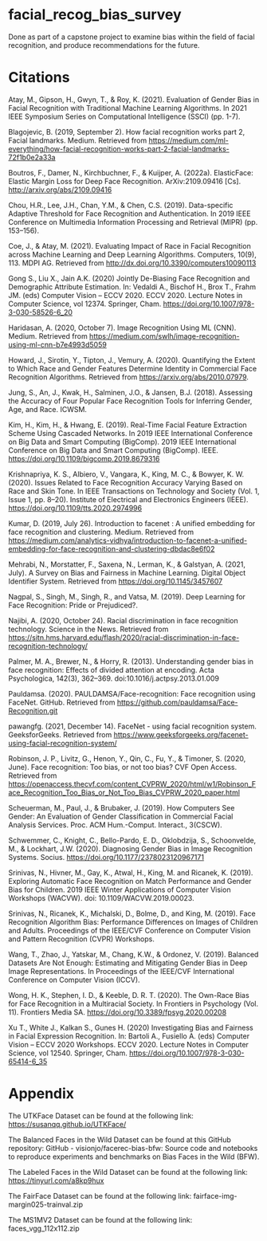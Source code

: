 # facial_recog_bias_survey
Done as part of a capstone project to examine bias within the field of facial recognition, and produce recommendations for the future.

# Citations
Atay, M., Gipson, H., Gwyn, T., & Roy, K. (2021). Evaluation of Gender Bias in Facial Recognition with Traditional Machine Learning Algorithms. In 2021 IEEE Symposium Series on Computational Intelligence (SSCI) (pp. 1-7). 

Blagojevic, B. (2019, September 2). How facial recognition works part 2, Facial landmarks. Medium. Retrieved from https://medium.com/ml-everything/how-facial-recognition-works-part-2-facial-landmarks-72f1b0e2a33a 

Boutros, F., Damer, N., Kirchbuchner, F., & Kuijper, A. (2022a). ElasticFace: Elastic Margin Loss for Deep Face Recognition. ArXiv:2109.09416 [Cs]. http://arxiv.org/abs/2109.09416 

Chou, H.R., Lee, J.H., Chan, Y.M., & Chen, C.S. (2019). Data-specific Adaptive Threshold for Face Recognition and Authentication. In 2019 IEEE Conference on Multimedia Information Processing and Retrieval (MIPR) (pp. 153–156). 

Coe, J., & Atay, M. (2021). Evaluating Impact of Race in Facial Recognition across Machine Learning and Deep Learning Algorithms. Computers, 10(9), 113. MDPI AG. Retrieved from http://dx.doi.org/10.3390/computers10090113  

Gong S., Liu X., Jain A.K. (2020) Jointly De-Biasing Face Recognition and Demographic Attribute Estimation. In: Vedaldi A., Bischof H., Brox T., Frahm JM. (eds) Computer Vision – ECCV 2020. ECCV 2020. Lecture Notes in Computer Science, vol 12374. Springer, Cham. https://doi.org/10.1007/978-3-030-58526-6_20 

Haridasan, A. (2020, October 7). Image Recognition Using ML (CNN). Medium. Retrieved from https://medium.com/swlh/image-recognition-using-ml-cnn-b7e4993d5059  

Howard, J., Sirotin, Y., Tipton, J., Vemury, A. (2020). Quantifying the Extent to Which Race and Gender Features Determine Identity in Commercial Face Recognition Algorithms. Retrieved from https://arxiv.org/abs/2010.07979. 

Jung, S., An, J., Kwak, H., Salminen, J.O., & Jansen, B.J. (2018). Assessing the Accuracy of Four Popular Face Recognition Tools for Inferring Gender, Age, and Race. ICWSM. 

Kim, H., Kim, H., & Hwang, E. (2019). Real-Time Facial Feature Extraction Scheme Using Cascaded Networks. In 2019 IEEE International Conference on Big Data and Smart Computing (BigComp). 2019 IEEE International Conference on Big Data and Smart Computing (BigComp). IEEE. https://doi.org/10.1109/bigcomp.2019.8679316

Krishnapriya, K. S., Albiero, V., Vangara, K., King, M. C., & Bowyer, K. W. (2020). Issues Related to Face Recognition Accuracy Varying Based on Race and Skin Tone. In IEEE Transactions on Technology and Society (Vol. 1, Issue 1, pp. 8–20). Institute of Electrical and Electronics Engineers (IEEE). https://doi.org/10.1109/tts.2020.2974996 

Kumar, D. (2019, July 26). Introduction to facenet : A unified embedding for face recognition and clustering. Medium. Retrieved from https://medium.com/analytics-vidhya/introduction-to-facenet-a-unified-embedding-for-face-recognition-and-clustering-dbdac8e6f02  

Mehrabi, N., Morstatter, F., Saxena, N., Lerman, K., & Galstyan, A. (2021, July). A Survey on Bias and Fairness in Machine Learning. Digital Object Identifier System. Retrieved from https://doi.org/10.1145/3457607  

Nagpal, S., Singh, M., Singh, R., and Vatsa, M. (2019). Deep Learning for Face Recognition: Pride or Prejudiced?. 

Najibi, A. (2020, October 24). Racial discrimination in face recognition technology. Science in the News. Retrieved from https://sitn.hms.harvard.edu/flash/2020/racial-discrimination-in-face-recognition-technology/  

Palmer, M. A., Brewer, N., & Horry, R. (2013). Understanding gender bias in face recognition: Effects of divided attention at encoding. Acta Psychologica, 142(3), 362–369. doi:10.1016/j.actpsy.2013.01.009

Pauldamsa. (2020). PAULDAMSA/Face-recognition: Face recognition using FaceNet. GitHub. Retrieved from https://github.com/pauldamsa/Face-Recognition.git

pawangfg. (2021, December 14). FaceNet - using facial recognition system. GeeksforGeeks. Retrieved from https://www.geeksforgeeks.org/facenet-using-facial-recognition-system/  

Robinson, J. P., Livitz, G., Henon, Y., Qin, C., Fu, Y., & Timoner, S. (2020, June). Face recognition: Too bias, or not too bias? CVF Open Access. Retrieved from https://openaccess.thecvf.com/content_CVPRW_2020/html/w1/Robinson_Face_Recognition_Too_Bias_or_Not_Too_Bias_CVPRW_2020_paper.html

Scheuerman, M., Paul, J., & Brubaker, J. (2019). How Computers See Gender: An Evaluation of Gender Classification in Commercial Facial Analysis Services. Proc. ACM Hum.-Comput. Interact., 3(CSCW). 

Schwemmer, C., Knight, C., Bello-Pardo, E. D., Oklobdzija, S., Schoonvelde, M., & Lockhart, J.W. (2020). Diagnosing Gender Bias in Image Recognition Systems. Socius. https://doi.org/10.1177/2378023120967171 

Srinivas, N., Hivner, M., Gay, K., Atwal, H., King, M. and Ricanek, K. (2019). Exploring Automatic Face Recognition on Match Performance and Gender Bias for Children. 2019 IEEE Winter Applications of Computer Vision Workshops (WACVW). doi: 10.1109/WACVW.2019.00023. 

Srinivas, N., Ricanek, K., Michalski, D., Bolme, D., and King, M. (2019). Face Recognition Algorithm Bias: Performance Differences on Images of Children and Adults. Proceedings of the IEEE/CVF Conference on Computer Vision and Pattern Recognition (CVPR) Workshops. 

Wang, T., Zhao, J., Yatskar, M., Chang, K.W., & Ordonez, V. (2019). Balanced Datasets Are Not Enough: Estimating and Mitigating Gender Bias in Deep Image Representations. In Proceedings of the IEEE/CVF International Conference on Computer Vision (ICCV). 

Wong, H. K., Stephen, I. D., & Keeble, D. R. T. (2020). The Own-Race Bias for Face Recognition in a Multiracial Society. In Frontiers in Psychology (Vol. 11). Frontiers Media SA. https://doi.org/10.3389/fpsyg.2020.00208 

Xu T., White J., Kalkan S., Gunes H. (2020) Investigating Bias and Fairness in Facial Expression Recognition. In: Bartoli A., Fusiello A. (eds) Computer Vision – ECCV 2020 Workshops. ECCV 2020. Lecture Notes in Computer Science, vol 12540. Springer, Cham. https://doi.org/10.1007/978-3-030-65414-6_35 

# Appendix
The UTKFace Dataset can be found at the following link: https://susanqq.github.io/UTKFace/  

The Balanced Faces in the Wild Dataset can be found at this GitHub repository: GitHub - visionjo/facerec-bias-bfw: Source code and notebooks to reproduce experiments and benchmarks on Bias Faces in the Wild (BFW). 

The Labeled Faces in the Wild Dataset can be found at the following link: https://tinyurl.com/a8kp9hux 

The FairFace Dataset can be found at the following link: fairface-img-margin025-trainval.zip 

The MS1MV2 Dataset can be found at the following link: faces_vgg_112x112.zip  
